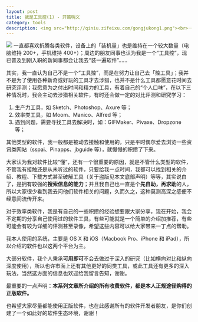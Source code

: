 ```yaml
---
layout: post 
title: 我是工具控(1) - 开篇明义
category: tools
description: <img src="http://qiniu.zifeixu.com/gongjukong1.png"><br>一直都喜欢折腾各类软件，设备上的「装机量」也是维持在一个较大数量（电脑维持 200+，手机维持 400+）；周边的朋友同事也认为我是一个“工具控”，现已普及到刚入职的新同事都会让我去“装一遍软件”……
--- 
```


![](http://qiniu.zifeixu.com/barnimages_upload_32_800.jpg)
一直都喜欢折腾各类软件，设备上的「装机量」也是维持在一个较大数量（电脑维持 200+，手机维持 400+）；周边的朋友同事也认为我是一个“工具控”，现已普及到刚入职的新同事都会让我去“装一遍软件”……

其实，我一直认为自己不是一个“工具控”，而是在努力让自己去「控工具」；我并不是为了使用各种新奇或好玩的工具才去涉猎，也并不是什么工具都愿意花时间去研究评测；我愿意为之付出时间和精力的工具，有着自己的“个人口味”，在以下三种情况时，我会主动去涉猎相关软件，有时还会做一定的对比评测和研究学习：

1. 生产力工具，如 Sketch、Photoshop、Axure 等；
2. 效率类工具，如 Moom、Manico、Alfred 等；
3. 遇到问题，需要寻找工具去解决时，如：GIFMaker、Pivaxe、Dropzone 等；

其他类型的软件，我一般都是被动去接触和使用的，只是平时偶尔爱去浏览一些资讯类网站（sspai、Pinapps、jbguide 等），就慢慢的积攒了下来。

大家认为我对软件比较“懂”，还有一个很重要的原因，就是不管什么类型的软件，不管我有接触还是从未听过的软件，只要给我一点时间，我都可以找到相关的介绍、教程、下载方式甚至破解工具（关于盗版见本文底部声明）等等，其实说白了，是拥有较强的**搜索信息的能力**；并且我自己也一直是个**先自助，再求助**的人，所以大家很少看到我去问他们软件相关的问题，久而久之，这种莫测高深之感便不经意间流传开来。

对于效率类软件，我是有自己的一些积攒的经验想要跟大家分享，现在开始，我会不定期的分享自己使用过的软件工具，有些可能就是一个简单的介绍加推荐，有些可能会有较为详细的评测甚至录像，希望这些内容可以给大家带来一丁点的帮助。

我本人使用的系统，主要是 OS X 和 iOS（Macbook Pro、iPhone 和 iPad），所以介绍的软件也以这两个平台为主。

大部分软件，我个人秉承**可用即可**不会去做过于深入的研究（比如横向对比和纵向深度使用），所以也许市面上还有其他更好的同类工具，或此工具还有更多的深入玩法，当然这方面的信息也欢迎给我留言告知，谢谢。

最重要的一点声明：**本系列文章所介绍的所有收费软件，都是本人正规途径购得的正版软件。**

也希望大家尽量都能使用正版软件，也在此感谢所有的软件开发者朋友，是你们创建了一个如此好的软件生态环境，谢谢！

